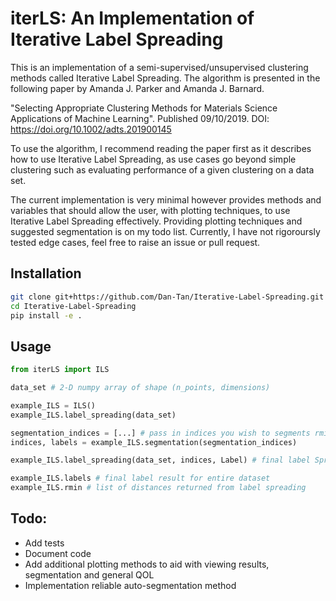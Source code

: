 # iterLS: An Implementation of Iterative Label Spreading

This is an implementation of a semi-supervised/unsupervised clustering methods called Iterative Label Spreading. The algorithm is presented in the following paper by Amanda J. Parker and Amanda J. Barnard. 

"Selecting Appropriate Clustering Methods for Materials Science Applications of Machine Learning". Published 09/10/2019. 
DOI:  https://doi.org/10.1002/adts.201900145

To use the algorithm, I recommend reading the paper first as it describes how to use Iterative Label Spreading, as use cases go beyond simple clustering such as evaluating performance of a given clustering on a data set. 

The current implementation is very minimal however provides methods and variables that should allow the user, with plotting techniques, to use Iterative Label Spreading effectively. Providing plotting techniques and suggested segmentation is on my todo list. Currently, I have not rigoroursly tested edge cases, feel free to raise an issue or pull request.

## Installation

```bash
git clone git+https://github.com/Dan-Tan/Iterative-Label-Spreading.git
cd Iterative-Label-Spreading
pip install -e .
```

## Usage

```python
from iterLS import ILS

data_set # 2-D numpy array of shape (n_points, dimensions)

example_ILS = ILS()
example_ILS.label_spreading(data_set)

segmentation_indices = [...] # pass in indices you wish to segments rmin 
indices, labels = example_ILS.segmentation(segmentation_indices)

example_ILS.label_spreading(data_set, indices, Label) # final label Spreading

example_ILS.labels # final label result for entire dataset
example_ILS.rmin # list of distances returned from label spreading
```

## Todo:

* Add tests
* Document code
* Add additional plotting methods to aid with viewing results, segmentation and general QOL
* Implementation reliable auto-segmentation method



